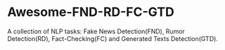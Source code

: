 # Awesome-FND-RD-FC-GTD
A collection of NLP tasks: Fake News Detection(FND), Rumor Detection(RD), Fact-Checking(FC) and Generated Texts Detection(GTD).
